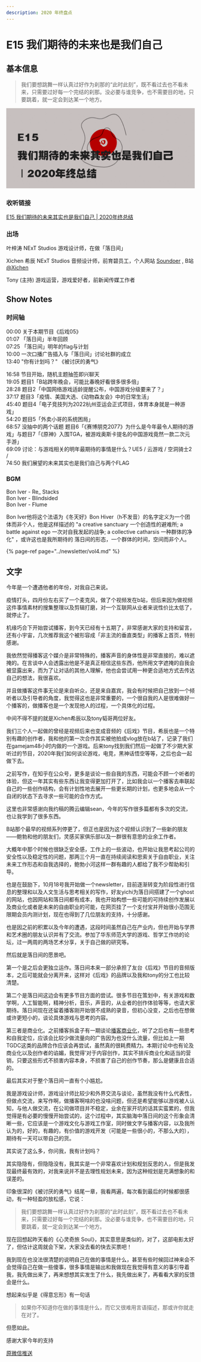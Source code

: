 ```yaml
---
description: 2020 年终盘点
---
```


# E15 我们期待的未来也是我们自己

## 基本信息

> 我们要想跳舞一样认真过好作为刹那的“此时此刻”，既不看过去也不看未来，只需要过好每一个完结的刹那。没必要与谁竞争，也不需要目的地，只要跳着，就一定会到达某一个地方。

![](../.gitbook/assets/e15-slim.png)

### 收听链接

[E15 我们期待的未来其实也是我们自己 \| 2020年终总结](https://www.xiaoyuzhoufm.com/episode/5fe8b0fcdee9c1e16d108789?s=eyJ1IjogIjVlYmNkNzkwMjFhYzg1ODA0MTJiNzcxMCJ9)

### 出场

叶梓涛 NExT Studios 游戏设计师，在做「落日间」

Xichen 希辰 NExT Studios 音频设计师，前育碧员工，个人网站 [Soundoer](https://soundoer.com/) , B站 [@Xichen](https://space.bilibili.com/157914767)

Tony \(主持\) 游戏运营，游戏爱好者，前新闻传媒工作者

## Show Notes

### 时间轴

00:00 关于本期节目《后戏05》  
01:07 「落日间」半年回顾  
07:25 「落日间」明年的flag与计划  
10:00 一次口播广告插入与「落日间」讨论社群的成立  
13:40 "你有计划吗？" 《被讨厌的勇气》  
  
16:58 节目开始，随机主题抽签即兴聊天  
19:05 题目1「B站跨年晚会，可能比春晚好看很多很多倍」  
28:28 题目2「中国网络游戏适龄提醒公布，中国游戏分级要来了？」  
37:17 题目3「疫情、美国大选、《动物森友会》中的日常生活」  
45:40 题目4「电子竞技列为2022杭州亚运会正式项目，体育本身就是一种游戏」  
54:20 题目5「外卖小哥的系统困局」  
68:57 没抽中的两个话题 题目6「《赛博朋克2077》为什么是今年最令人期待的游戏」与题目7「《原神》入围TGA，被游戏奥斯卡提名的中国游戏竟然一款二次元手游」  
69:09 讨论：与游戏相关的明年最期待的事情是什么？UE5 / 云游戏 / 空洞骑士2 /  
74:50 我们展望的未来其实也是我们自己与两个FLAG



### BGM

Bon Iver - Re\_ Stacks  
Bon Iver - Blindsided  
Bon Iver - Flume

Bon Iver他将这个法语为《冬天好》Bon Hiver（h不发音）的名字定义为一个团体而非个人，他是这样描述的 "a creative sanctuary 一个创造性的避难所; a battle against ego 一次对自我发起的战争; a collective catharsis 一种群体的净化" ，或许这也是我所期待的 落日间的形态，一个群体的时间，空间而非个人。

{% page-ref page="../newsletter/vol4.md" %}

## 文字

今年是一个遭遇他者的年份，对我自己来说。

疫情打头，四月份左右买了一个麦克风，做了个视频发在b站，但后来因为做视频这件事情素材的搜集整理以及剪辑打磨，对一个互联网从业者来说性价比太低了，就停止了。

机缘巧合下开始尝试播客，到今天已经有十五期了，非常感谢大家的支持和留言，还有小宇宙，几次推荐我这个被形容成「非主流的垂直类型」的播客上首页，特别感谢。

我依然觉得播客这个媒介是非常特殊的，播客声音的身体性是非常直接的，难以遮掩的。在言谈中人会透露出他是不是真正相信这些东西，他所用文字遮掩的自我会被显露出来，而为了让对话的其他人理解，他也会尝试用一种更合适地方式去传达自己的想法，我很喜欢。

并且做播客这件事无论是来自听众，还是来自嘉宾，我会有时候把自己放到一个倾听者以及引导者的角度，我觉得这也是非常重要的，一个很自我的人是很难做好一个播客的，做播客也是一个发现他人的过程，一个具体化的过程。

中间不得不提的就是Xichen希辰以及tony韬哥两位好友。

我们三个人一起做的曾经是视频后来也变成音频的《后戏》节目，希辰也是一个特别有趣的创作者，我和他的第一次合作其实被他拍成vlog放在b站了，记录了我们在gamejam48小时内做的一个游戏。后来tony找到我们然后一起做了不少期大家听过的节目，2020年我们如何谈论游戏，电竞，黑神话悟空等等，之后也会一起做下去。

之前写作，在知乎在公众号，更多是谈论一些自我的东西，可能会不顾一个听者的体验，但这一年其实有些东西让我变得更加打开了，比如我会以一个播客去串联起自己的一些创作结构，会有计划性地去展开一些更长期的计划，也更多地会从一个自闭的状态下去寻求一些可能的合作方式。

这里也非常感谢向我约稿的腾云编辑sean，今年的写作很多篇都有多次的交流，也让我学到了很多东西。

B站那个最早的视频系列停更了，但正也是因为这个视频认识到了一些新的朋友——鲍勃和他的朋友们，灵感买家俱乐部以及一群很有意思的业余工作者。

大概年中那个时候也很缺乏安全感，工作上的一些波动，也开始让我思考起公司的安全性以及稳定性的问题，那两三个月一直在持续阅读和思索关于自由职业，关注未来工作形态和自我选择的，鲍勃小河这样一群有趣的人都给了我不少帮助和引导。

也是在鼓励下，10月18号我开始做一个newsletter，目前逐渐转变为阶段性进行信息的整理和以及人文生活与思考相关的写作，好友yichi为落日间搭建了一个ghost的网站，也因网站和落日间都有成本，我也开始构想一些可能的可持续创作发展以及商业化或者是未来的自由职业的可能，在网页挂了一个支付宝并开始很小范围无限期会员内测计划，现在也得到了几位朋友的支持，十分感谢。

也是因之前的积累以及今年的遭遇，这段时间虽然自己在产业内，但也开始与学界和艺术圈的朋友认识并有了交流。参加了华东师范大学的游戏、哲学工作坊的论坛，过一两周的两场艺术分享，关于自己做的研究等。

然后就是落日间的愿景吧。

第一个是之后会更独立运作。落日间本来一部分承担了友台《后戏》节目的音频版本，之后可能就会分离开来，这样对《后戏》的品牌以及我和tony的分工也比较清楚。

第二个是落日间这边会有更多节目方面的尝试。很多节目在策划中，有关游戏和数学啊，人工智能啊，精神分析，音乐，声音的，从业者的创作体验等等，也请大家期待。落日间现在还留着播客刚开始很不成熟的录音，但初心没变，之后也在想做或许更短小的，谈论具体游戏与思考的内容。

第三者是商业化。之前播客拆盒子有一期谈论[播客商业化](https://watch-out-side.com/018text)，听了之后也有一些思考和自我定位，应该会比较少做流量向的广告因为也没什么流量，但比如上一期TGDC这类的品牌合作应该会再尝试，虽然真的很耗费精力。本期讨论中也有论及商业化以及创作者的谄媚，我觉得’对于内容创作，其实不排斥商业化和适当的营销，只要这些形式不损害内容本身，不损害了自己的创作节奏，那么是健康且合适的。

最后其实对于整个落日间一直有个小尴尬。

我是游戏设计师，游戏设计师比较少和外界交流与谈论，虽然我没有什么代表性，但做点交流，来写作啊，做播客啊啥的也没啥问题，但还是希望能够以游戏被人认知，与他人做交流，在公司做项目并不稳定，业余在家开坑的话其实蛮累的，但我觉得是有必要的慢慢开始尝试的，这个过程中，其实脑海中落日间的这个形象会清晰一些，它应该是一个游戏文化与游戏工作室，同时做文字与播客内容，以及我所认为的，好的，有趣的，有价值的游戏开发（可能是一些很小的，不那么大的），期待有一天可以带自己的货。

其实说了这么多，你问我，我有计划吗？

其实隐隐有，但隐隐没有，我其实是一个非常喜欢计划和规划反思的人，但是我发现最终最有效的，对我来说并不是去理性规划未来，因为这种规划是充满想象的和误差的。

印象很深的《被讨厌的勇气》结尾一章，我看两遍，每次看到最后的时候都很感动，有一种轻盈的放松感，它说：

> 我们要想跳舞一样认真过好作为刹那的“此时此刻”，既不看过去也不看未来，只需要过好每一个完结的刹那。没必要与谁竞争，也不需要目的地，只要跳着，就一定会到达某一个地方。

现在回想起昨天看的《心灵奇旅 Soul》，其实意思是类似的，对了，这部电影太好了，但估计这周就会下架，大家没去看的快去买票吧！

我到现在也没法很清楚的说明自己在做的事情是什么，甚至有些时候回过神来会不会觉得自己在做一些傻事，很多事情是输出和我做现在我觉得有意义的事引导着我，我先做出来了，再来想想其实发生了什么，我先做出来了，再看看大家的反馈会是什么。

想起来似乎是《得意忘形》有一句话

> 如果你不知道你在做的事情是什么，而它又很难用言语描述，那或许你就走在对了。

但愿如此。

感谢大家今年的支持



[原微信推送](https://mp.weixin.qq.com/s/_wQ3UpE2FAN01SPwMN8w9w)  


